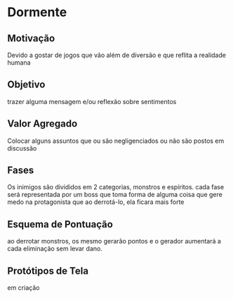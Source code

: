 # Dormente

## Motivação
Devido a gostar de jogos que vão além de diversão e que reflita a realidade humana

## Objetivo 
trazer alguma mensagem e/ou reflexão sobre sentimentos

## Valor Agregado

Colocar alguns assuntos que ou são negligenciados ou não são postos em discussão

## Fases
Os inimigos são divididos em 2 categorias, monstros e espíritos.
cada fase será representada por um boss que toma forma de alguma coisa que gere medo na protagonista que ao derrotá-lo, ela ficara mais forte

## Esquema de Pontuação

ao derrotar monstros, os mesmo gerarão pontos e o gerador aumentará a cada eliminação sem levar dano.

## Protótipos de Tela

em criação
